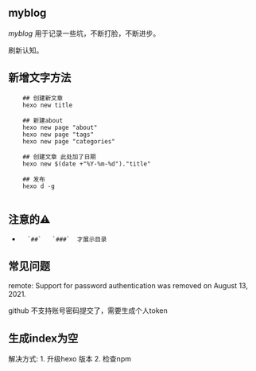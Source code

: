 
## myblog

*myblog* 用于记录一些坑，不断打脸，不断进步。

刷新认知。

## 新增文字方法

```shell
    ## 创建新文章
    hexo new title
    
    ## 新建about
    hexo new page "about"
    hexo new page "tags"
    hexo new page "categories"
    
    ## 创建文章 此处加了日期
    hexo new $(date +"%Y-%m-%d")."title"
    
    ## 发布
    hexo d -g
    
```

## 注意的⚠️
-       `##`   `###`  才展示目录

## 常见问题
remote: Support for password authentication was removed on August 13, 2021.

github 不支持账号密码提交了，需要生成个人token

## 生成index为空
 解决方式: 
    1. 升级hexo 版本
    2. 检查npm
 